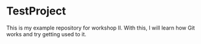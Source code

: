 # TestProject

This is my example repository for workshop II.
With this, I will learn how Git works and try getting used to it.
